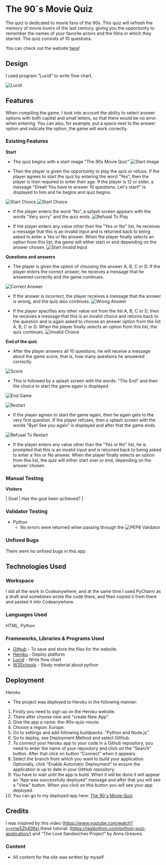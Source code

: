 # The 90´s Movie Quiz

The quiz is dedicated to movie fans of the 90s. This quiz will refresh the memory of movie lovers of the last century, giving you the opportunity to remember the names of your favorite actors and the films in which they starred. The quiz consists of 10 questions.

You can check out the website [here](https://the-90s-movie-quiz-a101c5992da4.herokuapp.com/)!

## Design
I used program "Lucid" to write flow chart.

![Lucid](images/lucid-scheme-chart.png)

## Features

When compiling the game, I took into account the ability to select answer options with both capital and small letters, so that there would be no error when entering. You can also, for example, put a space next to the answer option and indicate the option, the game will work correctly.

### Existing Features

__Start__

- The quiz begins with a start image "The 90s Movie Quiz"
![Start Image](images/start-image.png)

- Then the player is given the opportunity to play the quiz or refuse. If the player agrees to start the quiz by entering the word “Yes”, then the player is then required to enter their age. If the player is 12 or older, a message “Great! You have to answer 10 questions. Let's start!” is displayed to him and he begins and quiz begins.

![Start Choice](images/quiz-start-select-yes.png)
![Start Choice](images/quiz-enter-age-12.png)


- If the player enters the word “No”, a splash screen appears with the words “Very sorry” and the quiz ends.
![Refusal To Play](images/choice-no-image-end.png)

- If the player enters any value other than the "Yes or No" list, he receives a message that this is an invalid input and is returned back to being asked to enter a Yes or No answer.
When the player finally selects an option from this list, the game will either start or end depending on the answer chosen.
![Start Invalid Input](images/start-invalid-input.png)

__Questions and answers__

- The player is given the option of choosing the answer A, B, C or D. If the player enters the correct answer, he receives a message that he answered correctly and the game continues.

![Correct Answer](images/quiz-answer-correct.png)

- If the answer is incorrect, the player receives a message that the answer is wrong, and the quiz also continues.
![Wrong Answer](images/quiz-answer-wrong.png)

- If the player specifies any other value not from the list A, B, C or D, then he receives a message that this is an invalid choice and returns back to the question and is again asked to choose an answer option from the list A, B, C or D. When the player finally selects an option from this list, the quiz continues.
![Invalid Choice](images/invalid-choice.png)

__End of the quiz__

- After the player answers all 10 questions, he will receive a message about the game score, that is, how many questions he answered correctly.

![Score](images/score.png)

- This is followed by a splash screen with the words: “The End” and then the choice to start the game again is displayed.

![End Game](images/end-game.png)

![Restart](images/restart.png)

- If the player agrees to start the game again, then he again gets to the very first question. If the player refuses, then a splash screen with the words “Bye! See you again” is displayed and after that the game ends.

![Refusal To Restart](images/restart-no-image-end.png)

- If the player enters any value other than the "Yes or No" list, he is prompted that this is an invalid input and is returned back to being asked to enter a Yes or No answer.
When the player finally selects an option from this list, the quiz will either start over or end, depending on the answer chosen.

### Manual Testing

__Visitors__

| Goal | Has the goal been achieved? |

### Validator Testing 

- Python
  - No errors were returned when passing through the ![PEP8 Validator](images/pep8-validator.png)

### Unfixed Bugs

There were no unfixed bugs in this app.

## Technologies Used

### Workspace

I did all the work in Codeanywhere, and at the same time I used PyCharm as a draft and sometimes wrote the code there, and then copied it from there and pasted it into Codeanywhere.

### Languages Used

HTML, Python

### Frameworks, Libraries & Programs Used

* [Github](https://github.com/) - To save and store the files for the website.
* [Heroku](https://www.heroku.com) - Deploy platform
* [Lucid](https://lucid.app) - Write flow chart
* [W3Schools](https://www.w3schools.com/) - Study material about python 

## Deployment

Heroku

* The project was deployed to Heroku in the following manner:

1. Firstly you need to sign up on the Heroku website.
2. There after choose new and "create New App".
3. Give the app a name: the-90s-quiz-movie.
4. Choose a region: Europe.
5. Go to settings and add following buildpacks: "Python and Node.js".
6. Go to deploy, see Deployment Method and select GitHub.
7. To connect your Heroku app to your code in a Github repository, you need to enter the name of your repository and click on the "Search" button. After that click on button “Connect” when it appears.
8. Select the branch from which you want to build your application. Optionally, click "Enable Automatic Deployment" to ensure the application is up to date in your GitHub repository.
9. You have to wait until the app is build. When it wiil be done it will appear an “App was successfully deployed” message and after that you will see a "View" button. When you click on this button you will see your app deployed.
10. You can go to my deployed app here: [The 90´s Movie Quiz](https://the-90s-movie-quiz-a101c5992da4.herokuapp.com/)

## Credits 

I was inspired by this video (https://www.youtube.com/watch?v=yriw5Zh406s),these tutorial: (https://realpython.com/python-quiz-application/) and "The Love Sandwiches Project" by Anna Greaves.

### Content 

- All content for the site was written by myself.